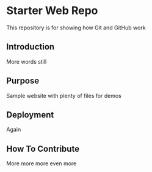 # Starter Web Repo

This repository is for showing how Git and GitHub work

## Introduction
More words still

## Purpose

Sample website with plenty of files for demos

## Deployment

Again

## How To Contribute

More more more even more